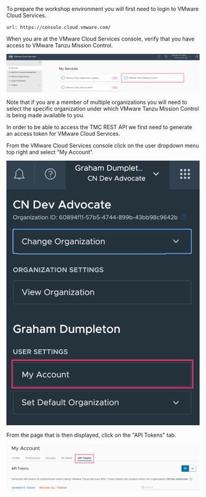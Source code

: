 To prepare the workshop environment you will first need to login to VMware Cloud Services.

```dashboard:open-url
url: https://console.cloud.vmware.com/
```

When you are at the VMware Cloud Services console, verify that you have access to VMware Tanzu Mission Control.

![](vmware-cloud-services-console.png)

Note that if you are a member of multiple organizations you will need to select the specific organization under which VMware Tanzu Mission Control is being made available to you.

In order to be able to access the TMC REST API we first need to generate an access token for VMware Cloud Services.

From the VMware Cloud Services console click on the user dropdown menu top right and select "My Account".

![](vmware-cloud-services-menu.png)

From the page that is then displayed, click on the "API Tokens" tab.

![](vmware-cloud-services-api-token.png)


